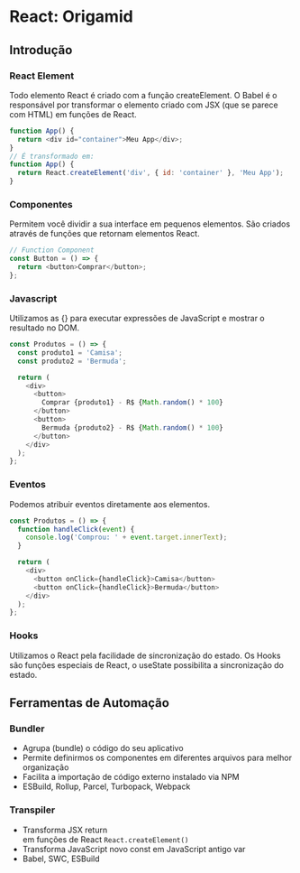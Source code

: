 # React: Origamid
## Introdução 
### React Element
 Todo elemento React é criado com a função createElement. O Babel é o responsável por transformar o elemento criado com JSX (que se parece com HTML) em funções de React.

```js
function App() {
  return <div id="container">Meu App</div>;
}
// É transformado em:
function App() {
  return React.createElement('div', { id: 'container' }, 'Meu App');
}
```

### Componentes 
Permitem você dividir a sua interface em pequenos elementos. São criados através de funções que retornam elementos React.

```js
// Function Component
const Button = () => {
  return <button>Comprar</button>;
};
```

### Javascript
Utilizamos as {} para executar expressões de JavaScript e mostrar o resultado no DOM.

```js
const Produtos = () => {
  const produto1 = 'Camisa';
  const produto2 = 'Bermuda';

  return (
    <div>
      <button>
        Comprar {produto1} - R$ {Math.random() * 100}
      </button>
      <button>
        Bermuda {produto2} - R$ {Math.random() * 100}
      </button>
    </div>
  );
};

```

### Eventos
Podemos atribuir eventos diretamente aos elementos.

```js
const Produtos = () => {
  function handleClick(event) {
    console.log('Comprou: ' + event.target.innerText);
  }

  return (
    <div>
      <button onClick={handleClick}>Camisa</button>
      <button onClick={handleClick}>Bermuda</button>
    </div>
  );
};
```

### Hooks
Utilizamos o React pela facilidade de sincronização do estado. Os Hooks são funções especiais de React, o useState possibilita a sincronização do estado.


## Ferramentas de Automação 
### Bundler
- Agrupa (bundle) o código do seu aplicativo
- Permite definirmos os componentes em diferentes arquivos para melhor organização
- Facilita a importação de código externo instalado via NPM
- ESBuild, Rollup, Parcel, Turbopack, Webpack

### Transpiler
- Transforma JSX return <div></div> em funções de React `React.createElement()`
- Transforma JavaScript novo const em JavaScript antigo var
- Babel, SWC, ESBuild



